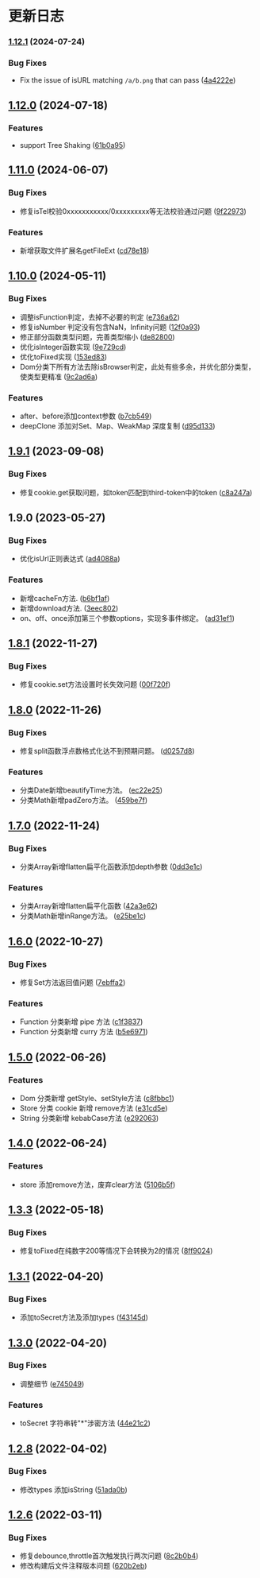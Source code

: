 # 更新日志

### [1.12.1](https://github.com/Hyhello/utils/compare/1.12.0...1.12.1) (2024-07-24)


### Bug Fixes

* Fix the issue of isURL matching `/a/b.png` that can pass ([4a4222e](https://github.com/Hyhello/utils/commit/4a4222e08cbcfc04953b12bcd6d19c04389d98fa))

## [1.12.0](https://github.com/Hyhello/utils/compare/1.11.0...1.12.0) (2024-07-18)


### Features

* support Tree Shaking ([61b0a95](https://github.com/Hyhello/utils/commit/61b0a951951a060ffb8b1349333fde9bd74ff026))

## [1.11.0](https://github.com/Hyhello/utils/compare/1.10.0...1.11.0) (2024-06-07)


### Bug Fixes

* 修复isTel校验0xxxxxxxxxxx/0xxxxxxxxx等无法校验通过问题 ([9f22973](https://github.com/Hyhello/utils/commit/9f22973ccfb4c95d93060294c1e1752944345ef7))


### Features

* 新增获取文件扩展名getFileExt ([cd78e18](https://github.com/Hyhello/utils/commit/cd78e18bdb19b0a5b00eee8c107d905c5ba757cf))

## [1.10.0](https://github.com/Hyhello/utils/compare/1.9.1...1.10.0) (2024-05-11)


### Bug Fixes

* 调整isFunction判定，去掉不必要的判定 ([e736a62](https://github.com/Hyhello/utils/commit/e736a628576fc990e8a406436f0cad295f5ea462))
* 修复isNumber 判定没有包含NaN，Infinity问题 ([12f0a93](https://github.com/Hyhello/utils/commit/12f0a93f7b095c09975f2d93b1f979000e3b260a))
* 修正部分函数类型问题，完善类型缩小 ([de82800](https://github.com/Hyhello/utils/commit/de8280034be0a23841654c34e908c2ac31d95db4))
* 优化isInteger函数实现 ([9e729cd](https://github.com/Hyhello/utils/commit/9e729cd3e78aeee94ca4c186e93020b9bd630eb6))
* 优化toFixed实现 ([153ed83](https://github.com/Hyhello/utils/commit/153ed839e2057f0f0bea4b7bcb3d5305c33f9c19))
* Dom分类下所有方法去除isBrowser判定，此处有些多余，并优化部分类型，使类型更精准 ([9c2ad6a](https://github.com/Hyhello/utils/commit/9c2ad6a19ba4c1913d4d8908d7f00026bbda1a4a))


### Features

* after、before添加context参数 ([b7cb549](https://github.com/Hyhello/utils/commit/b7cb54991dd7f39066e21b061cfb32865cf7c94a))
* deepClone 添加对Set、Map、WeakMap 深度复制 ([d95d133](https://github.com/Hyhello/utils/commit/d95d133b165ec10e3e7d7f37651ec0c5ad511bd2))

## [1.9.1](https://github.com/Hyhello/utils/compare/1.9.0...1.9.1) (2023-09-08)


### Bug Fixes

* 修复cookie.get获取问题，如token匹配到third-token中的token ([c8a247a](https://github.com/Hyhello/utils/commit/c8a247a125e691941da17da23ad3711a02d884a4))

## 1.9.0 (2023-05-27)


### Bug Fixes

* 优化isUrl正则表达式 ([ad4088a](https://github.com/Hyhello/utils/commit/ad4088a269268f7ff81f11fa65997bae01d13422))

### Features

* 新增cacheFn方法. ([b6bf1af](https://github.com/Hyhello/utils/commit/b6bf1afe5f020a7f39147ef2f3f1fd8d7b3e651e))
* 新增download方法. ([3eec802](https://github.com/Hyhello/utils/commit/3eec8025ad0c101d369d67c3a9cfc7370d23c8e0))
* on、off、once添加第三个参数options，实现多事件绑定。 ([ad31ef1](https://github.com/Hyhello/utils/commit/ad31ef1f293b94e64ac44f5ffc9765d1d041b023))

## [1.8.1](https://github.com/Hyhello/utils/compare/1.8.0...1.8.1) (2022-11-27)


### Bug Fixes

* 修复cookie.set方法设置时长失效问题 ([00f720f](https://github.com/Hyhello/utils/commit/00f720fd697f6f8c4fceaaaee582e90eef76a1c8))

## [1.8.0](https://github.com/Hyhello/utils/compare/1.7.0...1.8.0) (2022-11-26)


### Bug Fixes

* 修复split函数浮点数格式化达不到预期问题。 ([d0257d8](https://github.com/Hyhello/utils/commit/d0257d89b4d7331e1b9f5ca9e66e81513903f281))


### Features

* 分类Date新增beautifyTime方法。 ([ec22e25](https://github.com/Hyhello/utils/commit/ec22e25ab1f62b524ef25b91d35243b05b454669))
* 分类Math新增padZero方法。 ([459be7f](https://github.com/Hyhello/utils/commit/459be7fa3b2a42372fcb773d65eda310d9f9959a))

## [1.7.0](https://github.com/Hyhello/utils/compare/1.6.0...1.7.0) (2022-11-24)


### Bug Fixes

* 分类Array新增flatten扁平化函数添加depth参数 ([0dd3e1c](https://github.com/Hyhello/utils/commit/0dd3e1c97759d135010dcce1d190749dac52309a))


### Features

* 分类Array新增flatten扁平化函数 ([42a3e62](https://github.com/Hyhello/utils/commit/42a3e625c1755d0721ea50cbd5796e8d28a39a0a))
* 分类Math新增inRange方法。 ([e25be1c](https://github.com/Hyhello/utils/commit/e25be1c318c90029e64b53de51a69dfa375d7ad6))

## [1.6.0](https://github.com/Hyhello/utils/compare/1.5.0...1.6.0) (2022-10-27)


### Bug Fixes

* 修复Set方法返回值问题 ([7ebffa2](https://github.com/Hyhello/utils/commit/7ebffa22e3217923b83a7b821406899d2acb523b))


### Features

* Function 分类新增 pipe 方法 ([c1f3837](https://github.com/Hyhello/utils/commit/c1f38373e3640f03a8501df50432e04926bbbfee))
* Function 分类新增 curry 方法 ([b5e6971](https://github.com/Hyhello/utils/commit/b5e6971e95e694fcc54ca4d9e4fe2b19381a2885))

## [1.5.0](https://github.com/Hyhello/utils/compare/1.4.0...1.5.0) (2022-06-26)


### Features

* Dom 分类新增 getStyle、setStyle方法 ([c8fbbc1](https://github.com/Hyhello/utils/commit/c8fbbc16377b084381dd2e7ebf4e885519e88942))
* Store 分类 cookie 新增 remove方法 ([e31cd5e](https://github.com/Hyhello/utils/commit/e31cd5ed0fbbc6fa9c7b114f5231c060a3a224ad))
* String 分类新增 kebabCase方法 ([e292063](https://github.com/Hyhello/utils/commit/e292063945d43505b2efb8cfae39e611bcaa95b5))

## [1.4.0](https://github.com/Hyhello/utils/compare/1.3.3...1.4.0) (2022-06-24)


### Features

* store 添加remove方法，废弃clear方法 ([5106b5f](https://github.com/Hyhello/utils/commit/5106b5f16bb9ad2259f8f51d326bd59ea470a662))

## [1.3.3](https://github.com/Hyhello/utils/compare/1.3.2...1.3.3) (2022-05-18)


### Bug Fixes

* 修复toFixed在纯数字200等情况下会转换为2的情况 ([8ff9024](https://github.com/Hyhello/utils/commit/8ff902479fad36a7f04bb9da89946c53f3b4272e))

## [1.3.1](https://github.com/Hyhello/utils/compare/1.3.0...1.3.1) (2022-04-20)


### Bug Fixes

* 添加toSecret方法及添加types ([f43145d](https://github.com/Hyhello/utils/commit/f43145d2873319163217ea014c61a2178836f3be))

## [1.3.0](https://github.com/Hyhello/utils/compare/1.2.8...1.3.0) (2022-04-20)


### Bug Fixes

* 调整细节 ([e745049](https://github.com/Hyhello/utils/commit/e7450497ecb2882b509a752efe1ceb45665969b2))


### Features

* toSecret 字符串转"*"涉密方法 ([44e21c2](https://github.com/Hyhello/utils/commit/44e21c2de41c07ead245d599921cdae483da4fc2))

## [1.2.8](https://github.com/Hyhello/utils/compare/1.2.7...1.2.8) (2022-04-02)


### Bug Fixes

* 修改types 添加isString ([51ada0b](https://github.com/Hyhello/utils/commit/51ada0bbdf0295b4babe94c150d8de811645cd11))

## [1.2.6](https://github.com/Hyhello/utils/compare/1.2.0...1.2.6) (2022-03-11)


### Bug Fixes

* 修复debounce,throttle首次触发执行两次问题 ([8c2b0b4](https://github.com/Hyhello/utils/commit/8c2b0b4b4d06abc6fda0e5267ed6f0b1050d6340))
* 修改构建后文件注释版本问题 ([620b2eb](https://github.com/Hyhello/utils/commit/620b2ebb14fdf1764d552cc2ed1f520e67160269))